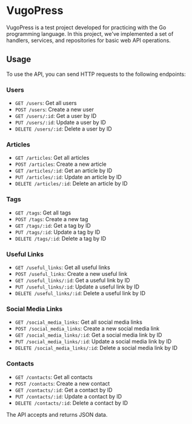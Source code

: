 # VugoPress

VugoPress is a test project developed for practicing with the Go programming language. In this project, we've implemented a set of handlers, services, and repositories for basic web API operations.

## Usage

To use the API, you can send HTTP requests to the following endpoints:

### Users

- `GET /users`: Get all users
- `POST /users`: Create a new user
- `GET /users/:id`: Get a user by ID
- `PUT /users/:id`: Update a user by ID
- `DELETE /users/:id`: Delete a user by ID

### Articles

- `GET /articles`: Get all articles
- `POST /articles`: Create a new article
- `GET /articles/:id`: Get an article by ID
- `PUT /articles/:id`: Update an article by ID
- `DELETE /articles/:id`: Delete an article by ID

### Tags

- `GET /tags`: Get all tags
- `POST /tags`: Create a new tag
- `GET /tags/:id`: Get a tag by ID
- `PUT /tags/:id`: Update a tag by ID
- `DELETE /tags/:id`: Delete a tag by ID

### Useful Links

- `GET /useful_links`: Get all useful links
- `POST /useful_links`: Create a new useful link
- `GET /useful_links/:id`: Get a useful link by ID
- `PUT /useful_links/:id`: Update a useful link by ID
- `DELETE /useful_links/:id`: Delete a useful link by ID

### Social Media Links

- `GET /social_media_links`: Get all social media links
- `POST /social_media_links`: Create a new social media link
- `GET /social_media_links/:id`: Get a social media link by ID
- `PUT /social_media_links/:id`: Update a social media link by ID
- `DELETE /social_media_links/:id`: Delete a social media link by ID

### Contacts

- `GET /contacts`: Get all contacts
- `POST /contacts`: Create a new contact
- `GET /contacts/:id`: Get a contact by ID
- `PUT /contacts/:id`: Update a contact by ID
- `DELETE /contacts/:id`: Delete a contact by ID

The API accepts and returns JSON data.
